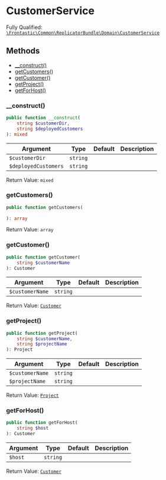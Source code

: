 #  CustomerService

Fully Qualified: [`\Frontastic\Common\ReplicatorBundle\Domain\CustomerService`](../../../../src/php/ReplicatorBundle/Domain/CustomerService.php)




## Methods

* [__construct()](#construct)
* [getCustomers()](#getcustomers)
* [getCustomer()](#getcustomer)
* [getProject()](#getproject)
* [getForHost()](#getforhost)


### __construct()


```php
public function __construct(
    string $customerDir,
    string $deployedCustomers
): mixed
```






Argument|Type|Default|Description
--------|----|-------|-----------
`$customerDir`|`string`||
`$deployedCustomers`|`string`||

Return Value: `mixed`

### getCustomers()


```php
public function getCustomers(
    
): array
```







Return Value: `array`

### getCustomer()


```php
public function getCustomer(
    string $customerName
): Customer
```






Argument|Type|Default|Description
--------|----|-------|-----------
`$customerName`|`string`||

Return Value: [`Customer`](Customer.md)

### getProject()


```php
public function getProject(
    string $customerName,
    string $projectName
): Project
```






Argument|Type|Default|Description
--------|----|-------|-----------
`$customerName`|`string`||
`$projectName`|`string`||

Return Value: [`Project`](Project.md)

### getForHost()


```php
public function getForHost(
    string $host
): Customer
```






Argument|Type|Default|Description
--------|----|-------|-----------
`$host`|`string`||

Return Value: [`Customer`](Customer.md)


